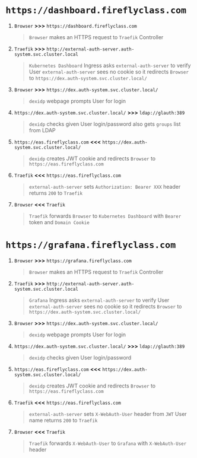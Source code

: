 # `https://dashboard.fireflyclass.com`

1. `Browser` **>>>** `https://dashboard.fireflyclass.com`
    > `Browser` makes an HTTPS request to `Traefik` Controller

2. `Traefik` **>>>** `http://external-auth-server.auth-system.svc.cluster.local`
    > `Kubernetes Dashboard` Ingress asks `external-auth-server` to verify User
    > `external-auth-server` sees no cookie so it redirects `Browser` to `https://dex.auth-system.svc.cluster.local/`

3. `Browser` **>>>** `https://dex.auth-system.svc.cluster.local/`
    > `dexidp` webpage prompts User for login

4. `https://dex.auth-system.svc.cluster.local/` **>>>** `ldap://glauth:389`
    > `dexidp` checks given User login/password
    > also gets `groups` list from LDAP

5. `https://eas.fireflyclass.com` **<<<** `https://dex.auth-system.svc.cluster.local/`
    > `dexidp` creates JWT cookie and redirects `Browser` to `https://eas.fireflyclass.com`

6. `Traefik` **<<<** `https://eas.fireflyclass.com`
    > `external-auth-server` sets `Authorization: Bearer XXX` header
    > returns `200` to `Traefik`

7. `Browser` **<<<** `Traefik`
    > `Traefik` forwards `Browser` to `Kubernetes Dashboard` with `Bearer` token and `Domain Cookie`


# `https://grafana.fireflyclass.com`
1. `Browser` **>>>** `https://grafana.fireflyclass.com`
    > `Browser` makes an HTTPS request to `Traefik` Controller

2. `Traefik` **>>>** `http://external-auth-server.auth-system.svc.cluster.local`
    > `Grafana` Ingress asks `external-auth-server` to verify User
    > `external-auth-server` sees no cookie so it redirects `Browser` to `https://dex.auth-system.svc.cluster.local/`

3. `Browser` **>>>** `https://dex.auth-system.svc.cluster.local/`
    > `dexidp` webpage prompts User for login

4. `https://dex.auth-system.svc.cluster.local/` **>>>** `ldap://glauth:389`
    > `dexidp` checks given User login/password

5. `https://eas.fireflyclass.com` **<<<** `https://dex.auth-system.svc.cluster.local/`
    > `dexidp` creates JWT cookie and redirects `Browser` to `https://eas.fireflyclass.com`

6. `Traefik` **<<<** `https://eas.fireflyclass.com`
    > `external-auth-server` sets `X-WebAuth-User` header from `JWT` User name
    > returns `200` to `Traefik`

7. `Browser` **<<<** `Traefik`
    > `Traefik` forwards `X-WebAuth-User` to `Grafana` with `X-WebAuth-User` header
